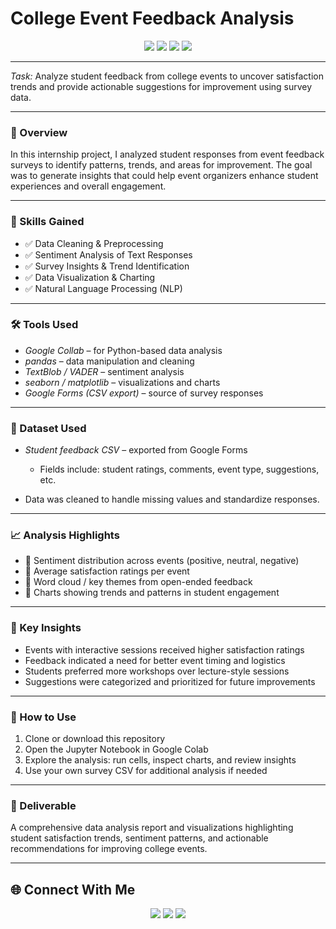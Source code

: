 # College Event Feedback Analysis
<p align="center">
  <img src="https://img.shields.io/badge/Python-3.13-blue?style=for-the-badge&logo=python&logoColor=white" />
  <img src="https://img.shields.io/badge/Jupyter-Notebook-F37626?style=for-the-badge&logo=jupyter&logoColor=white" />
  <img src="https://img.shields.io/badge/Power%20BI-F2C811?style=for-the-badge&logo=powerbi&logoColor=black" />
  <img src="https://img.shields.io/badge/Microsoft%20Excel-217346?style=for-the-badge&logo=microsoft-excel&logoColor=white" />
</p>

---
*Task:* Analyze student feedback from college events to uncover satisfaction trends and provide actionable suggestions for improvement using survey data.

---

### 📝 Overview

In this internship project, I analyzed student responses from event feedback surveys to identify patterns, trends, and areas for improvement. The goal was to generate insights that could help event organizers enhance student experiences and overall engagement.

---

### 🧠 Skills Gained

* ✅ Data Cleaning & Preprocessing
* ✅ Sentiment Analysis of Text Responses
* ✅ Survey Insights & Trend Identification
* ✅ Data Visualization & Charting
* ✅ Natural Language Processing (NLP)

---

### 🛠 Tools Used

* *Google Collab* – for Python-based data analysis
* *pandas* – data manipulation and cleaning
* *TextBlob / VADER* – sentiment analysis
* *seaborn / matplotlib* – visualizations and charts
* *Google Forms (CSV export)* – source of survey responses

---

### 📂 Dataset Used

* *Student feedback CSV* – exported from Google Forms

  * Fields include: student ratings, comments, event type, suggestions, etc.
* Data was cleaned to handle missing values and standardize responses.

---

### 📈 Analysis Highlights

* 🔹 Sentiment distribution across events (positive, neutral, negative)
* 🔹 Average satisfaction ratings per event
* 🔹 Word cloud / key themes from open-ended feedback
* 🔹 Charts showing trends and patterns in student engagement

---

### 🎯 Key Insights

* Events with interactive sessions received higher satisfaction ratings
* Feedback indicated a need for better event timing and logistics
* Students preferred more workshops over lecture-style sessions
* Suggestions were categorized and prioritized for future improvements

---

### 🚀 How to Use

1. Clone or download this repository
2. Open the Jupyter Notebook in Google Colab
3. Explore the analysis: run cells, inspect charts, and review insights
4. Use your own survey CSV for additional analysis if needed

---

### 📌 Deliverable

A comprehensive data analysis report and visualizations highlighting student satisfaction trends, sentiment patterns, and actionable recommendations for improving college events.

---

## 🌐 Connect With Me

<p align="center">
  <a href="https://github.com/Anna-Simmi"><img src="https://img.shields.io/badge/GitHub-%23121011.svg?&style=for-the-badge&logo=github&logoColor=white" /></a>
  <a href="https://www.linkedin.com/in/anna-simmi-m-d-797ba8339"><img src="https://img.shields.io/badge/LinkedIn-%230077B5.svg?&style=for-the-badge&logo=linkedin&logoColor=white" /></a>
  <a href="annasimmim@gmail.com"><img src="https://img.shields.io/badge/Email-D14836?style=for-the-badge&logo=gmail&logoColor=white" /></a>
</p>  

